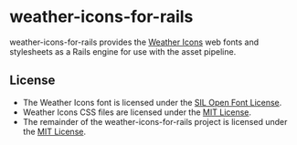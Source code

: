 # weather-icons-for-rails

weather-icons-for-rails provides the
[Weather Icons](http://erikflowers.github.io/weather-icons/) web fonts and
stylesheets as a Rails engine for use with the asset pipeline.

## License

* The Weather Icons font is
  licensed under the [SIL Open Font License](http://scripts.sil.org/OFL).
* Weather Icons CSS files are
  licensed under the
  [MIT License](http://opensource.org/licenses/mit-license.html).
* The remainder of the weather-icons-for-rails project is licensed under the
  [MIT License](http://opensource.org/licenses/mit-license.html).
